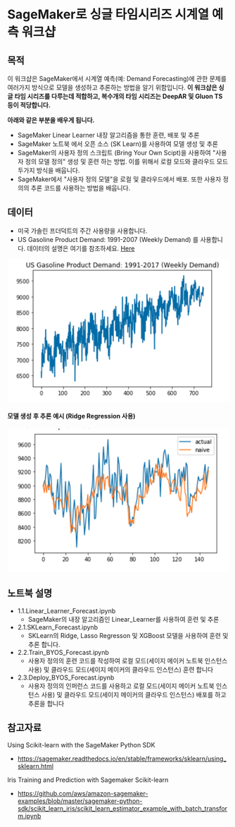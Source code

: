 # SageMaker로 싱글 타임시리즈 시계열 예측 워크샵

## 목적
이 워크샵은 SageMaker에서 시계열 예측(예: Demand Forecasting)에 관한 문제를 여러가지 방식으로 모델을 생성하고 추론하는 방법을 알기 위함입니다. **이 워크샵은 싱글 타임 시리즈를 다루는데 적합하고, 복수개의 타임 시리즈는 DeepAR 및 Gluon TS 등이 적당합니다.**

**아래와 같은 부분을 배우게 됩니다.**
- SageMaker Linear Learner 내장 알고리즘을 통한 훈련, 배포 및 추론
- SageMaker 노트북 에서 오픈 소스 (SK Learn)를 사용하여 모델 생성 및 추론
- SageMaker의 사용자 정의 스크립트 (Bring Your Own Scipt)을 사용하여 "사용자 정의 모델 정의" 생성 및 훈련 하는 방법. 이를 위해서 로컬 모드와 클라우드 모드 두가지 방식을 배웁니다.
- SageMaker에서 "사용자 정의 모델"을 로컬 및 클라우드에서 배포. 또한 사용자 정의의 추론 코드를 사용하는 방법을 배웁니다.

## 데이터
- 미국 가솔린 프더덕트의 주간 사용량을 사용합니다.
- US Gasoline Product Demand: 1991-2007 (Weekly Demand) 를 사용합니다. 데이터의 설명은 여기를 참조하세요. [Here](https://rdrr.io/github/robjhyndman/fpp/man/gasoline.html)

![data_chart](linearRegression_forecast/img/data_chart.png)

#### 모델 생성 후 추론 예시 (Ridge Regression 사용)
![ridge_forecast_result](linearRegression_forecast/img/ridge_forecast_result.png)

## 노트북 설명
- 1.1.Linear_Learner_Forecast.ipynb
    - SageMaker의 내장 알고리즘인 Linear_Learner를 사용하여 훈련 및 추론
- 2.1.SKLearn_Forecast.ipynb
    - SKLearn의 Ridge, Lasso Regresson 및 XGBoost 모델을 사용하여 훈련 및 추론 합니다.
- 2.2.Train_BYOS_Forecast.ipynb    
    - 사용자 정의의 훈련 코드를 작성하여 로컬 모드(세이지 메이커 노트북 인스턴스 사용) 및 클라우드 모드(세이지 메이커의 클라우드 인스턴스) 훈련 합니다
- 2.3.Deploy_BYOS_Forecast.ipynb    
    - 사용자 정의의 인퍼런스 코드를 사용하고 로컬 모드(세이지 메이커 노트북 인스턴스 사용) 및 클라우드 모드(세이지 메이커의 클라우드 인스턴스) 배포를 하고 추론을 합니다
    
## 참고자료    
Using Scikit-learn with the SageMaker Python SDK
- https://sagemaker.readthedocs.io/en/stable/frameworks/sklearn/using_sklearn.html

Iris Training and Prediction with Sagemaker Scikit-learn
- https://github.com/aws/amazon-sagemaker-examples/blob/master/sagemaker-python-sdk/scikit_learn_iris/scikit_learn_estimator_example_with_batch_transform.ipynb